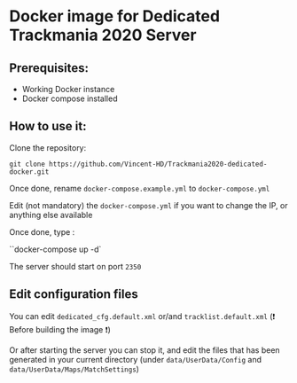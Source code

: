 # Docker image for Dedicated Trackmania 2020 Server
## Prerequisites:

 - Working Docker instance
 - Docker compose installed

## How to use it:

Clone the repository:



`git clone https://github.com/Vincent-HD/Trackmania2020-dedicated-docker.git`

Once done, rename ``docker-compose.example.yml`` to ``docker-compose.yml``

Edit (not mandatory) the ``docker-compose.yml`` if you want to change the IP, or anything else available

Once done, type :

``docker-compose up -d`

The server should start on port ``2350``

## Edit configuration files

You can edit ``dedicated_cfg.default.xml`` or/and ``tracklist.default.xml`` (❗ Before building the image ❗)

Or after starting the server you can stop it, and edit the files that has been generated in your current directory (under ``data/UserData/Config`` and ``data/UserData/Maps/MatchSettings``)